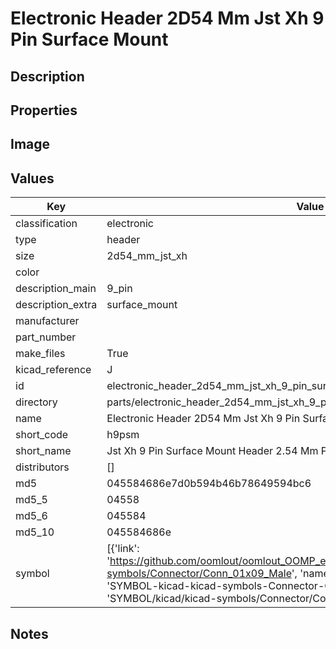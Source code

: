 # Electronic Header 2D54 Mm Jst Xh 9 Pin Surface Mount

## Description

## Properties


## Image


## Values

| Key | Value |
| --- | --- |
| classification | electronic |
| type | header |
| size | 2d54_mm_jst_xh |
| color |  |
| description_main | 9_pin |
| description_extra | surface_mount |
| manufacturer |  |
| part_number |  |
| make_files | True |
| kicad_reference | J |
| id | electronic_header_2d54_mm_jst_xh_9_pin_surface_mount |
| directory | parts/electronic_header_2d54_mm_jst_xh_9_pin_surface_mount |
| name | Electronic Header 2D54 Mm Jst Xh 9 Pin Surface Mount |
| short_code | h9psm |
| short_name | Jst Xh 9 Pin Surface Mount Header 2.54 Mm Pitch |
| distributors | [] |
| md5 | 045584686e7d0b594b46b78649594bc6 |
| md5_5 | 04558 |
| md5_6 | 045584 |
| md5_10 | 045584686e |
| symbol | [{'link': 'https://github.com/oomlout/oomlout_OOMP_eda_V2/tree/main/SYMBOL/kicad/kicad-symbols/Connector/Conn_01x09_Male', 'name': 'Connector : Conn_01x09_Male', 'id': 'SYMBOL-kicad-kicad-symbols-Connector-Conn_01x09_Male', 'directory': 'SYMBOL/kicad/kicad-symbols/Connector/Conn_01x09_Male/'}] |

## Notes

